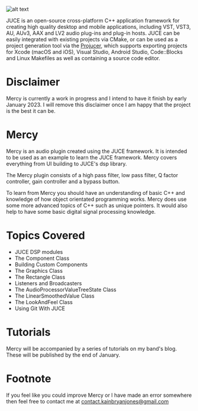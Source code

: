 ![alt text](https://assets.juce.com/juce/JUCE_banner_github.png "JUCE")

JUCE is an open-source cross-platform C++ application framework for creating high quality
desktop and mobile applications, including VST, VST3, AU, AUv3, AAX and LV2 audio plug-ins
and plug-in hosts. JUCE can be easily integrated with existing projects via CMake, or can
be used as a project generation tool via the [Projucer](https://juce.com/discover/projucer),
which supports exporting projects for Xcode (macOS and iOS), Visual Studio, Android Studio,
Code::Blocks and Linux Makefiles as well as containing a source code editor.

# Disclaimer
Mercy is currently a work in progress and I intend to have it finish by early January 2023. I will
remove this disclaimer once I am happy that the project is the best it can be.

# Mercy
Mercy is an audio plugin created using the JUCE framework. It is intended to be used as an example
to learn the JUCE framework. Mercy covers everything from UI building to JUCE's dsp library. 

The Mercy plugin consists of a high pass filter, low pass filter, Q factor controller, gain controller and
a bypass button. 

To learn from Mercy you should have an understanding of basic C++ and knowledge of how object orientated
programming works. Mercy does use some more advanced topics of C++ such as unique pointers.
It would also help to have some basic digital signal processing knowledge.

# Topics Covered
* JUCE DSP modules
* The Component Class
* Building Custom Components
* The Graphics Class
* The Rectangle Class
* Listeners and Broadcasters
* The AudioProcessorValueTreeState Class
* The LinearSmoothedValue Class
* The LookAndFeel Class
* Using Git With JUCE

# Tutorials
Mercy will be accompanied by a series of tutorials on my band's blog. These will be published by the end of January.

# Footnote
If you feel like you could improve Mercy or I have made an error somewhere then feel free to contact
me at <contact.kainbryanjones@gmail.com>